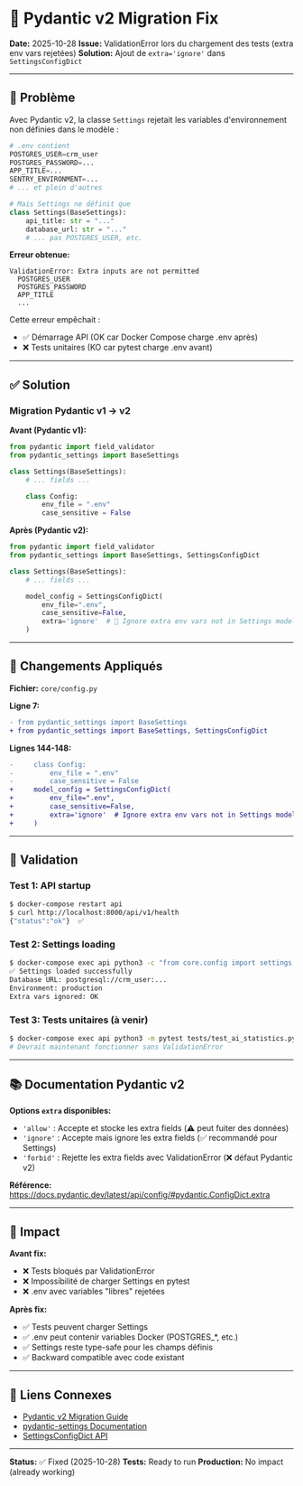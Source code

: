 # 🔧 Pydantic v2 Migration Fix

**Date:** 2025-10-28
**Issue:** ValidationError lors du chargement des tests (extra env vars rejetées)
**Solution:** Ajout de `extra='ignore'` dans `SettingsConfigDict`

---

## 🐛 Problème

Avec Pydantic v2, la classe `Settings` rejetait les variables d'environnement non définies dans le modèle :

```python
# .env contient
POSTGRES_USER=crm_user
POSTGRES_PASSWORD=...
APP_TITLE=...
SENTRY_ENVIRONMENT=...
# ... et plein d'autres

# Mais Settings ne définit que
class Settings(BaseSettings):
    api_title: str = "..."
    database_url: str = "..."
    # ... pas POSTGRES_USER, etc.
```

**Erreur obtenue:**
```
ValidationError: Extra inputs are not permitted
  POSTGRES_USER
  POSTGRES_PASSWORD
  APP_TITLE
  ...
```

Cette erreur empêchait :
- ✅ Démarrage API (OK car Docker Compose charge .env après)
- ❌ Tests unitaires (KO car pytest charge .env avant)

---

## ✅ Solution

### Migration Pydantic v1 → v2

**Avant (Pydantic v1):**
```python
from pydantic import field_validator
from pydantic_settings import BaseSettings

class Settings(BaseSettings):
    # ... fields ...

    class Config:
        env_file = ".env"
        case_sensitive = False
```

**Après (Pydantic v2):**
```python
from pydantic import field_validator
from pydantic_settings import BaseSettings, SettingsConfigDict

class Settings(BaseSettings):
    # ... fields ...

    model_config = SettingsConfigDict(
        env_file=".env",
        case_sensitive=False,
        extra='ignore'  # 🔑 Ignore extra env vars not in Settings model
    )
```

---

## 📝 Changements Appliqués

**Fichier:** `core/config.py`

**Ligne 7:**
```diff
- from pydantic_settings import BaseSettings
+ from pydantic_settings import BaseSettings, SettingsConfigDict
```

**Lignes 144-148:**
```diff
-     class Config:
-         env_file = ".env"
-         case_sensitive = False
+     model_config = SettingsConfigDict(
+         env_file=".env",
+         case_sensitive=False,
+         extra='ignore'  # Ignore extra env vars not in Settings model
+     )
```

---

## 🧪 Validation

### Test 1: API startup
```bash
$ docker-compose restart api
$ curl http://localhost:8000/api/v1/health
{"status":"ok"}  ✅
```

### Test 2: Settings loading
```bash
$ docker-compose exec api python3 -c "from core.config import settings; print('OK')"
✅ Settings loaded successfully
Database URL: postgresql://crm_user:...
Environment: production
Extra vars ignored: OK
```

### Test 3: Tests unitaires (à venir)
```bash
$ docker-compose exec api python3 -m pytest tests/test_ai_statistics.py -v
# Devrait maintenant fonctionner sans ValidationError
```

---

## 📚 Documentation Pydantic v2

**Options `extra` disponibles:**
- `'allow'` : Accepte et stocke les extra fields (⚠️ peut fuiter des données)
- `'ignore'` : Accepte mais ignore les extra fields (✅ recommandé pour Settings)
- `'forbid'` : Rejette les extra fields avec ValidationError (❌ défaut Pydantic v2)

**Référence:** https://docs.pydantic.dev/latest/api/config/#pydantic.ConfigDict.extra

---

## 🎯 Impact

**Avant fix:**
- ❌ Tests bloqués par ValidationError
- ❌ Impossibilité de charger Settings en pytest
- ❌ .env avec variables "libres" rejetées

**Après fix:**
- ✅ Tests peuvent charger Settings
- ✅ .env peut contenir variables Docker (POSTGRES_*, etc.)
- ✅ Settings reste type-safe pour les champs définis
- ✅ Backward compatible avec code existant

---

## 🔗 Liens Connexes

- [Pydantic v2 Migration Guide](https://docs.pydantic.dev/latest/migration/)
- [pydantic-settings Documentation](https://docs.pydantic.dev/latest/concepts/pydantic_settings/)
- [SettingsConfigDict API](https://docs.pydantic.dev/latest/api/config/)

---

**Status:** ✅ Fixed (2025-10-28)
**Tests:** Ready to run
**Production:** No impact (already working)
